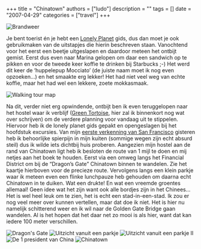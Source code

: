 +++
title = "Chinatown"
authors = ["ludo"]
description = ""
tags = []
date = "2007-04-29"
categories = ["travel"]
+++

![Brandweer](DSC_1175.jpg)

Je bent toerist én je hebt een <a href="http://lonelyplanet.com/">Lonely Planet</a> gids, dus dan moet je ook gebruikmaken van de uitstapjes die hierin beschreven staan. Vanochtend voor het eerst een beetje uitgeslapen en daardoor meteen het ontbijt gemist. Eerst dus even naar Marina gelopen om daar een sandwich op te pikken en voor de tweede keer koffie te drinken bij Starbucks ;-) Het werd dit keer de ‘huppelepup Mocciato’ (de juiste naam moet ik nog even opzoeken…) en het smaakte erg lekker! Het had niet veel weg van echte koffie, maar het had wel een lekkere, zoete mokkasmaak.

![Walking tour map](chinatown_ramble_map.jpg)

Na dit, verder niet erg opwindende, ontbijt ben ik even teruggelopen naar het hostel waar ik verblijf (<a href="http://greentortoise.com">Green Tortoise</a>, hier zal ik binnenkort nog wat over schrijven) om de verdere planning voor vandaag uit te stippelen. Hiervoor heb ik de lonely planet gids gepakt en opengeslagen bij het hoofdstuk excursies. Van mijn [eerste verkenning van San Francisco](/posts/going-to-san-francisco) gisteren heb ik behoorlijke spierpijn in mijn kuiten (sommige wegen zijn echt absurd steil) dus ik wilde iets dichtbij huis proberen. Aangezien mijn hostel aan de rand van Chinatown ligt heb ik besloten de route van 1 mijl te doen en mij netjes aan het boek te houden. Eerst via een omweg langs het Financial District om bij de “Dragon’s Gate” Chinatown binnen te wandelen. Zie het kaartje hierboven voor de precieze route. Vervolgens langs een klein parkje waar ik meteen even een flinke lunchpauze heb gehouden om daarna echt Chinatown in te duiken. Wat een drukte! En wat een vreemde groentes allemaal! Geen idee wat het zijn want ook alle bordjes zijn in het Chinees… Het is wel heel leuk om te zien, het is echt een stad-in-een-stad. Ik zou er nog veel meer over kunnen vertellen, maar dat doe ik niet. Het is hier nu namelijk schitterend weer en ik wil naar de Golden Gate Bridge gaan wandelen. Al is het hopen dat het daar net zo mooi is als hier, want dat kan iedere 100 meter verschillen.

![Dragon's Gate](DSC_1167.JPG)
![Uitzicht vanuit een parkje](DSC_1169.JPG)
![Uitzicht vanuit een parkje II](DSC_1170.jpg)
![De 1 president van China](DSC_1172.JPG)
![Chinatown](DSC_1174.jpg)
